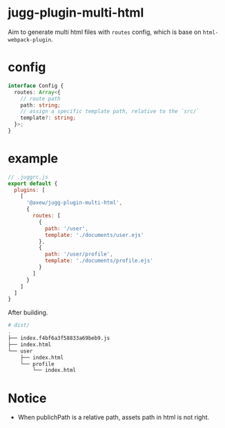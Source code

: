 # jugg-plugin-multi-html

Aim to generate multi html files with `routes` config, which is base on `html-webpack-plugin`.

# config

```ts
interface Config {
  routes: Array<{
    // route path
    path: string;
    // assign a specific template path, relative to the `src/`
    template?: string;
  }>;
}

```

# example

```js
// .juggrc.js
export default {
  plugins: [
    [
      '@axew/jugg-plugin-multi-html',
      {
        routes: [
          {
            path: '/user',
            template: './documents/user.ejs'
          },
          {
            path: '/user/profile',
            template: './documents/profile.ejs'
          }
        ]
      }
    ]
  ]
}
```

After building.

```bash
# dist/
.
├── index.f4bf6a3f58833a69beb9.js
├── index.html
└── user
    ├── index.html
    └── profile
        └── index.html
```

# Notice
- When publichPath is a relative path, assets path in html is not right.
